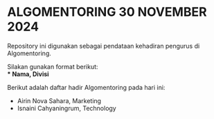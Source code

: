 # ALGOMENTORING 30 NOVEMBER 2024
Repository ini digunakan sebagai pendataan kehadiran pengurus di Algomentoring.<br>

Silakan gunakan format berikut:<br>
**\* Nama, Divisi**  

Berikut adalah daftar hadir Algomentoring pada hari ini:
* Airin Nova Sahara, Marketing
* Isnaini Cahyaningrum, Technology
